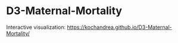 # D3-Maternal-Mortality
Interactive visualization:  https://kochandrea.github.io/D3-Maternal-Mortality/
